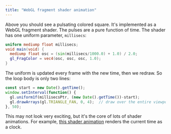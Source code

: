 ```yaml
---
title: "WebGL fragment shader animation"
---
```


<div><canvas id="clock" width="400" height="400" style="width: 200px; height: 200px;"></canvas></div>

<script id="vertex-shader" type="glsl">
  attribute vec2 coord;
  void main(void) {
    gl_Position = vec4(coord, 0.0, 1.0);
  }
</script>

<script id="fragment-shader" type="glsl">
  uniform mediump float millisecs;
  void main(void) {
    mediump float osc = (sin(millisecs/1000.0) + 1.0) / 2.0;
    gl_FragColor = vec4(osc, osc, osc, 1.0);
  }
</script>

<script>
  const clockEl = document.getElementById("clock");
  const gl = clockEl.getContext("webgl");
  gl.viewport(0,0,clockEl.width, clockEl.height);
  const vertShader = gl.createShader(gl.VERTEX_SHADER);
  gl.shaderSource(vertShader, document.getElementById('vertex-shader').innerText);
  gl.compileShader(vertShader);
  const fragShader = gl.createShader(gl.FRAGMENT_SHADER);
  gl.shaderSource(fragShader, document.getElementById('fragment-shader').innerText);
  gl.compileShader(fragShader);
  if (!gl.getShaderParameter(fragShader, gl.COMPILE_STATUS)) {
    console.error(gl.getShaderInfoLog(fragShader));
  }
  const prog = gl.createProgram();
  gl.attachShader(prog, vertShader);
  gl.attachShader(prog, fragShader);
  gl.linkProgram(prog);
  gl.useProgram(prog);
  const vertBuf = gl.createBuffer();
  gl.bindBuffer(gl.ARRAY_BUFFER, vertBuf);
  gl.bufferData(gl.ARRAY_BUFFER, new Float32Array([-1,1,  -1,-1,  1,-1, 1,1]), gl.STATIC_DRAW);
  const coordPtr = gl.getAttribLocation(prog, 'coord');
  gl.vertexAttribPointer(coordPtr, 2, gl.FLOAT, false, 0, 0);
  gl.enableVertexAttribArray(coordPtr);
  gl.clearColor(1,0,0,1);
  const millisecsPtr = gl.getUniformLocation(prog, 'millisecs');
  const start = new Date().getTime();
  window.setInterval(function() {
    gl.uniform1f(millisecsPtr, (new Date().getTime())-start);
    gl.drawArrays(gl.TRIANGLE_FAN, 0, 4);
  }, 50);
</script>

Above you should see a pulsating colored square.
It's implemented as a WebGL fragment shader.
The pulses are a pure function of time.
The shader has one uniform parameter, `millisecs`:

```glsl
uniform mediump float millisecs;
void main(void) {
  mediump float osc = (sin(millisecs/1000.0) + 1.0) / 2.0;
  gl_FragColor = vec4(osc, osc, osc, 1.0);
}
```

The uniform is updated every frame with the new time, then we redraw.
So the loop body is only two lines:

```js
const start = new Date().getTime();
window.setInterval(function() {
  gl.uniform1f(millisecsPtr, (new Date().getTime())-start);
  gl.drawArrays(gl.TRIANGLE_FAN, 0, 4);  // draw over the entire viewport
}, 50);
```

This may not look very exciting, but it's the core of lots of shader animations.
For example, [this shader animation](https://www.shadertoy.com/view/XtV3W3)
renders the current time as a clock.
